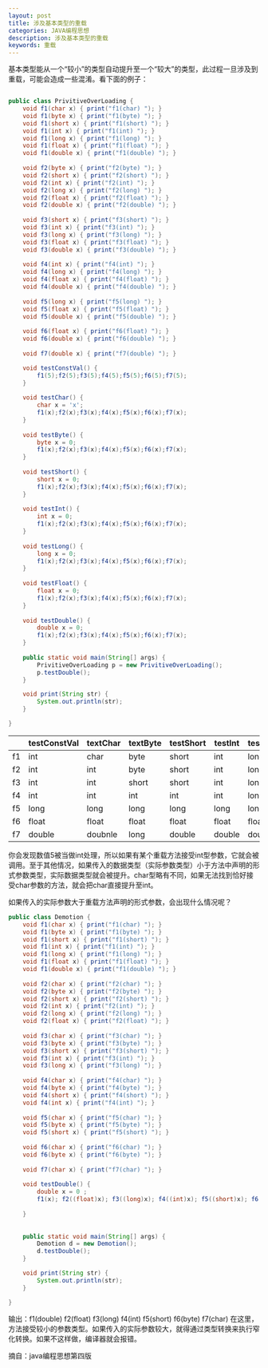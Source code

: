 ```yaml
---
layout: post
title: 涉及基本类型的重载
categories: JAVA编程思想
description: 涉及基本类型的重载
keywords: 重载
---
```


基本类型能从一个“较小”的类型自动提升至一个“较大”的类型，此过程一旦涉及到重载，可能会造成一些混淆。看下面的例子：

```java

public class PrivitiveOverLoading {
	void f1(char x) { print("f1(char) "); }
	void f1(byte x) { print("f1(byte) "); }
	void f1(short x) { print("f1(short) "); }
	void f1(int x) { print("f1(int) "); }
	void f1(long x) { print("f1(long) "); }
	void f1(float x) { print("f1(float) "); }
	void f1(double x) { print("f1(double) "); }
	
	void f2(byte x) { print("f2(byte) "); }
	void f2(short x) { print("f2(short) "); }
	void f2(int x) { print("f2(int) "); }
	void f2(long x) { print("f2(long) "); }
	void f2(float x) { print("f2(float) "); }
	void f2(double x) { print("f2(double) "); }
	
	void f3(short x) { print("f3(short) "); }
	void f3(int x) { print("f3(int) "); }
	void f3(long x) { print("f3(long) "); }
	void f3(float x) { print("f3(float) "); }
	void f3(double x) { print("f3(double) "); }
	
	void f4(int x) { print("f4(int) "); }
	void f4(long x) { print("f4(long) "); }
	void f4(float x) { print("f4(float) "); }
	void f4(double x) { print("f4(double) "); }
	
	void f5(long x) { print("f5(long) "); }
	void f5(float x) { print("f5(float) "); }
	void f5(double x) { print("f5(double) "); }
	
	void f6(float x) { print("f6(float) "); }
	void f6(double x) { print("f6(double) "); }
	
	void f7(double x) { print("f7(double) "); }

	void testConstVal() {
		f1(5);f2(5);f3(5);f4(5);f5(5);f6(5);f7(5);
	}
	
	void testChar() {
		char x = 'x';
		f1(x);f2(x);f3(x);f4(x);f5(x);f6(x);f7(x);
	}
	
	void testByte() {
		byte x = 0;
		f1(x);f2(x);f3(x);f4(x);f5(x);f6(x);f7(x);
	}
	
	void testShort() {
		short x = 0;
		f1(x);f2(x);f3(x);f4(x);f5(x);f6(x);f7(x);
	}
	
	void testInt() {
		int x = 0;
		f1(x);f2(x);f3(x);f4(x);f5(x);f6(x);f7(x);
	}
	
	void testLong() {
		long x = 0;
		f1(x);f2(x);f3(x);f4(x);f5(x);f6(x);f7(x);
	}
	
	void testFloat() {
		float x = 0;
		f1(x);f2(x);f3(x);f4(x);f5(x);f6(x);f7(x);
	}
	
	void testDouble() {
		double x = 0;
		f1(x);f2(x);f3(x);f4(x);f5(x);f6(x);f7(x);
	}
	
	public static void main(String[] args) {
		PrivitiveOverLoading p = new PrivitiveOverLoading();
		p.testDouble();
	}

	void print(String str) {
		System.out.println(str);
	}

}

```

   |    | testConstVal | textChar | textByte | testShort | testInt | testLong | testFloat | testDouble |
   |----|--------------|----------|----------|-----------|---------|----------|-----------|------------|
   | f1 | int          | char     | byte     | short     | int     | long     | float     | double     |
   | f2 | int          | int      | byte     | short     | int     | long     | float     | double     |
   | f3 | int          | int      | short    | short     | int     | long     | float     | double     |
   | f4 | int          | int      | int      | int       | int     | long     | float     | double     |
   | f5 | long         | long     | long     | long      | long    | long     | float     | double     |
   | f6 | float        | float    | float    | float     | float   | float    | float     | double     |
   | f7 | double       | doubnle  | long     | double    | double  | double   | double    | double     |  
	
你会发现数值5被当做int处理，所以如果有某个重载方法接受int型参数，它就会被调用。至于其他情况，如果传入的数据类型（实际参数类型）小于方法中声明的形式参数类型，实际数据类型就会被提升。char型略有不同，如果无法找到恰好接受char参数的方法，就会把char直接提升至int。

如果传入的实际参数大于重载方法声明的形式参数，会出现什么情况呢？

```java
public class Demotion {
	void f1(char x) { print("f1(char) "); }
	void f1(byte x) { print("f1(byte) "); }
	void f1(short x) { print("f1(short) "); }
	void f1(int x) { print("f1(int) "); }
	void f1(long x) { print("f1(long) "); }
	void f1(float x) { print("f1(float) "); }
	void f1(double x) { print("f1(double) "); }
	
	void f2(char x) { print("f2(char) "); }
	void f2(byte x) { print("f2(byte) "); }
	void f2(short x) { print("f2(short) "); }
	void f2(int x) { print("f2(int) "); }
	void f2(long x) { print("f2(long) "); }
	void f2(float x) { print("f2(float) "); }
	
	void f3(char x) { print("f3(char) "); }
	void f3(byte x) { print("f3(byte) "); }
	void f3(short x) { print("f3(short) "); }
	void f3(int x) { print("f3(int) "); }
	void f3(long x) { print("f3(long) "); }
	
	void f4(char x) { print("f4(char) "); }
	void f4(byte x) { print("f4(byte) "); }
	void f4(short x) { print("f4(short) "); }
	void f4(int x) { print("f4(int) "); }
	
	void f5(char x) { print("f5(char) "); }
	void f5(byte x) { print("f5(byte) "); }
	void f5(short x) { print("f5(short) "); }
	
	void f6(char x) { print("f6(char) "); }
	void f6(byte x) { print("f6(byte) "); }
	
	void f7(char x) { print("f7(char) "); }
	
	void testDouble() {
		double x = 0 ;
		f1(x); f2((float)x); f3((long)x); f4((int)x); f5((short)x); f6((byte)x); f7((char)x);
		
	}
	
	
	public static void main(String[] args) {
		Demotion d = new Demotion();
		d.testDouble();
	}

	void print(String str) {
		System.out.println(str);
	}

}
```

输出：f1(double) f2(float) f3(long) f4(int) f5(short) f6(byte) f7(char) 
在这里，方法接受较小的参数类型。如果传入的实际参数较大，就得通过类型转换来执行窄化转换。如果不这样做，编译器就会报错。





摘自：java编程思想第四版